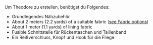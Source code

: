 Um Theodore zu erstellen, benötigst du Folgendes:

 - Grundlegendes Nähzubehör
 - About 2 meters (2.2 yards) of a suitable fabric ([see Fabric options](/docs/patterns/theo/fabric))
 - About 1 meter (1.1 yards) of lining fabric
 - Fusible Schnittstelle für Rückentaschen und Taillenband
 - Ein Reißverschluss, Knopf und Hook für die Fliege

